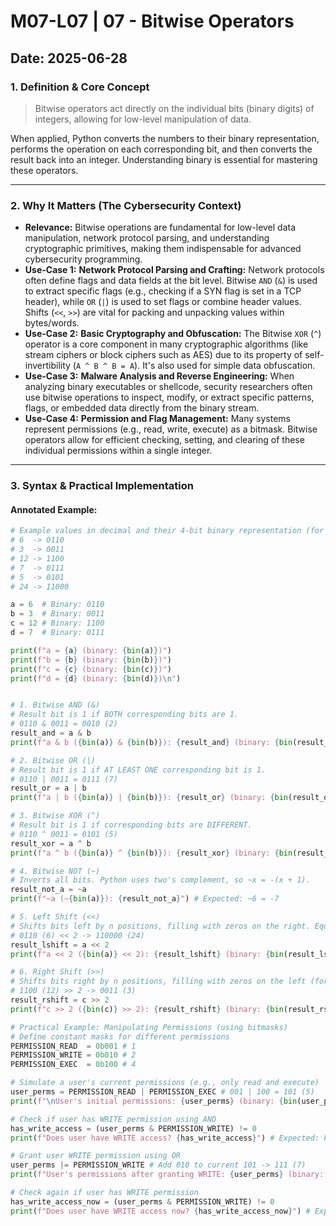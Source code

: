 # M07-L07 | 07 - Bitwise Operators

**Date:** 2025-06-28
---
### 1. Definition & Core Concept
> Bitwise operators act directly on the individual bits (binary digits) of integers, allowing for low-level manipulation of data.

When applied, Python converts the numbers to their binary representation, performs the operation on each corresponding bit, and then converts the result back into an integer. Understanding binary is essential for mastering these operators.

---
### 2. Why It Matters (The Cybersecurity Context)
* **Relevance:** Bitwise operations are fundamental for low-level data manipulation, network protocol parsing, and understanding cryptographic primitives, making them indispensable for advanced cybersecurity programming.
* **Use-Case 1:** **Network Protocol Parsing and Crafting:** Network protocols often define flags and data fields at the bit level. Bitwise `AND` (`&`) is used to extract specific flags (e.g., checking if a SYN flag is set in a TCP header), while `OR` (`|`) is used to set flags or combine header values. Shifts (`<<`, `>>`) are vital for packing and unpacking values within bytes/words.
* **Use-Case 2:** **Basic Cryptography and Obfuscation:** The Bitwise `XOR` (`^`) operator is a core component in many cryptographic algorithms (like stream ciphers or block ciphers such as AES) due to its property of self-invertibility (`A ^ B ^ B = A`). It's also used for simple data obfuscation.
* **Use-Case 3:** **Malware Analysis and Reverse Engineering:** When analyzing binary executables or shellcode, security researchers often use bitwise operations to inspect, modify, or extract specific patterns, flags, or embedded data directly from the binary stream.
* **Use-Case 4:** **Permission and Flag Management:** Many systems represent permissions (e.g., read, write, execute) as a bitmask. Bitwise operators allow for efficient checking, setting, and clearing of these individual permissions within a single integer.

---
### 3. Syntax & Practical Implementation
#### Annotated Example:
```python
# Example values in decimal and their 4-bit binary representation (for simplicity)
# 6  -> 0110
# 3  -> 0011
# 12 -> 1100
# 7  -> 0111
# 5  -> 0101
# 24 -> 11000

a = 6  # Binary: 0110
b = 3  # Binary: 0011
c = 12 # Binary: 1100
d = 7  # Binary: 0111

print(f"a = {a} (binary: {bin(a)})")
print(f"b = {b} (binary: {bin(b)})")
print(f"c = {c} (binary: {bin(c)})")
print(f"d = {d} (binary: {bin(d)})\n")


# 1. Bitwise AND (&)
# Result bit is 1 if BOTH corresponding bits are 1.
# 0110 & 0011 = 0010 (2)
result_and = a & b
print(f"a & b ({bin(a)} & {bin(b)}): {result_and} (binary: {bin(result_and)})")

# 2. Bitwise OR (|)
# Result bit is 1 if AT LEAST ONE corresponding bit is 1.
# 0110 | 0011 = 0111 (7)
result_or = a | b
print(f"a | b ({bin(a)} | {bin(b)}): {result_or} (binary: {bin(result_or)})")

# 3. Bitwise XOR (^)
# Result bit is 1 if corresponding bits are DIFFERENT.
# 0110 ^ 0011 = 0101 (5)
result_xor = a ^ b
print(f"a ^ b ({bin(a)} ^ {bin(b)}): {result_xor} (binary: {bin(result_xor)})")

# 4. Bitwise NOT (~)
# Inverts all bits. Python uses two's complement, so ~x = -(x + 1).
result_not_a = ~a
print(f"~a (~{bin(a)}): {result_not_a}") # Expected: ~6 = -7

# 5. Left Shift (<<)
# Shifts bits left by n positions, filling with zeros on the right. Equivalent to x * (2**n).
# 0110 (6) << 2 -> 110000 (24)
result_lshift = a << 2
print(f"a << 2 ({bin(a)} << 2): {result_lshift} (binary: {bin(result_lshift)})")

# 6. Right Shift (>>)
# Shifts bits right by n positions, filling with zeros on the left (for positive numbers). Equivalent to x // (2**n).
# 1100 (12) >> 2 -> 0011 (3)
result_rshift = c >> 2
print(f"c >> 2 ({bin(c)} >> 2): {result_rshift} (binary: {bin(result_rshift)})")

# Practical Example: Manipulating Permissions (using bitmasks)
# Define constant masks for different permissions
PERMISSION_READ  = 0b001 # 1
PERMISSION_WRITE = 0b010 # 2
PERMISSION_EXEC  = 0b100 # 4

# Simulate a user's current permissions (e.g., only read and execute)
user_perms = PERMISSION_READ | PERMISSION_EXEC # 001 | 100 = 101 (5)
print(f"\nUser's initial permissions: {user_perms} (binary: {bin(user_perms)})")

# Check if user has WRITE permission using AND
has_write_access = (user_perms & PERMISSION_WRITE) != 0
print(f"Does user have WRITE access? {has_write_access}") # Expected: False

# Grant user WRITE permission using OR
user_perms |= PERMISSION_WRITE # Add 010 to current 101 -> 111 (7)
print(f"User's permissions after granting WRITE: {user_perms} (binary: {bin(user_perms)})")

# Check again if user has WRITE permission
has_write_access_now = (user_perms & PERMISSION_WRITE) != 0
print(f"Does user have WRITE access now? {has_write_access_now}") # Expected: True
